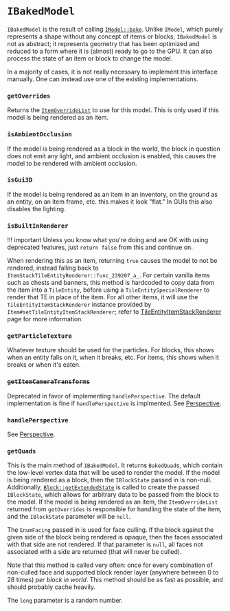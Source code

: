 `IBakedModel`
=============

`IBakedModel` is the result of calling [`IModel::bake`][IModel::bake]. Unlike `IModel`, which purely represents a shape without any concept of items or blocks, `IBakedModel` is not as abstract; it represents geometry that has been optimized and reduced to a form where it is (almost) ready to go to the GPU. It can also process the state of an item or block to change the model.

In a majority of cases, it is not really necessary to implement this interface manually. One can instead use one of the existing implementations.

### `getOverrides`

Returns the [`ItemOverrideList`][ItemOverrideList] to use for this model. This is only used if this model is being rendered as an item.

### `isAmbientOcclusion`

If the model is being rendered as a block in the world, the block in question does not emit any light, and ambient occlusion is enabled, this causes the model to be rendered with ambient occlusion.

### `isGui3D`

If the model is being rendered as an item in an inventory, on the ground as an entity, on an item frame, etc. this makes it look "flat." In GUIs this also disables the lighting.

### `isBuiltInRenderer`

!!! important
    Unless you know what you're doing and are OK with using deprecated features, just `return false` from this and continue on.

When rendering this as an item, returning `true` causes the model to not be rendered, instead falling back to `ItemStackTileEntityRenderer::func_239207_a_`. For certain vanilla items such as chests and banners, this method is hardcoded to copy data from the item into a `TileEntity`, before using a `TileEntitySpecialRenderer` to render that TE in place of the item. For all other items, it will use the `TileEntityItemStackRenderer` instance provided by `Item#setTileEntityItemStackRenderer`; refer to [TileEntityItemStackRenderer][teisr] page for more information.

### `getParticleTexture`

Whatever texture should be used for the particles. For blocks, this shows when an entity falls on it, when it breaks, etc. For items, this shows when it breaks or when it's eaten.

### <s>`getItemCameraTransforms`</s>

Deprecated in favor of implementing `handlePerspective`. The default implementation is fine if `handlePerspective` is implmented. See [Perspective][].

### `handlePerspective`

See [Perspective][].

### `getQuads`

This is the main method of `IBakedModel`. It returns `BakedQuad`s, which contain the low-level vertex data that will be used to render the model. If the model is being rendered as a block, then the `IBlockState` passed in is non-null. Additionally, [`Block::getExtendedState`][extended blockstates] is called to create the passed `IBlockState`, which allows for arbitrary data to be passed from the block to the model. If the model is being rendered as an item, the `ItemOverrideList` returned from `getOverrides` is responsible for handling the state of the item, and the `IBlockState` parameter will be `null`.

The `EnumFacing` passed in is used for face culling. If the block against the given side of the block being rendered is opaque, then the faces associated with that side are not rendered. If that parameter is `null`, all faces not associated with a side are returned (that will never be culled).

Note that this method is called very often: once for every combination of non-culled face and supported block render layer (anywhere between 0 to 28 times) *per block in world*. This method should be as fast as possible, and should probably cache heavily.

The `long` parameter is a random number.

[IModel::bake]: imodel.md#bake
[Perspective]: perspective.md
[ItemOverrideList]: itemoverridelist.md
[extended blockstates]: extended-blockstates.md
[teisr]: ../../rendering/teisr.md

